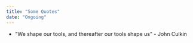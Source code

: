 ```yaml
---
title: "Some Quotes"
date: "Ongoing"
---
```


* "We shape our tools, and thereafter our tools shape us" - John Culkin